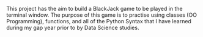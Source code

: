 This project has the aim to build a BlackJack game to be played in the terminal window. The purpose of this game is to practise using classes (OO Programming), 
functions, and all of the Python Syntax that I have learned during my gap year prior to by Data Science studies. 
